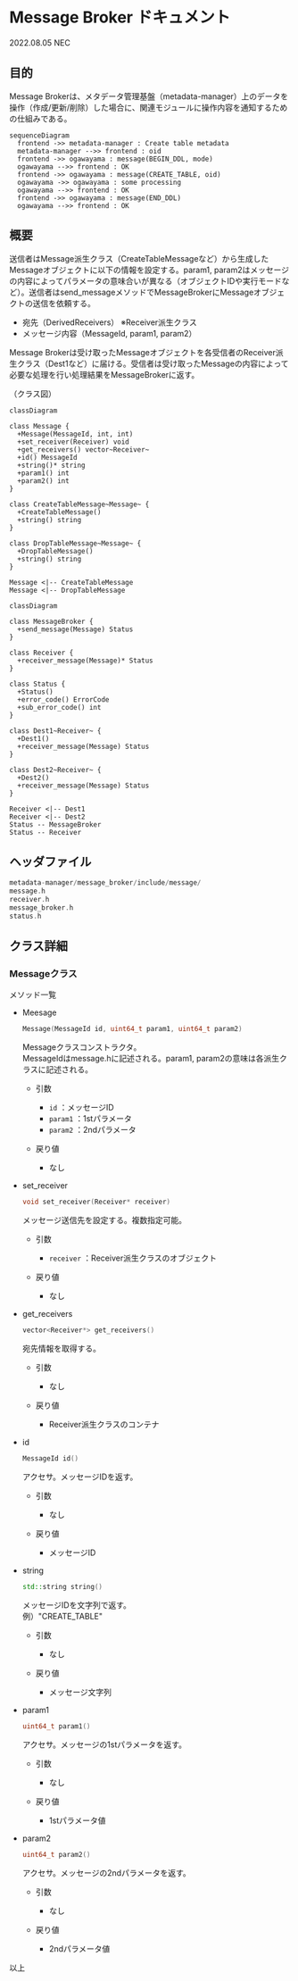 # Message Broker ドキュメント

2022.08.05 NEC

## 目的

Message Brokerは、メタデータ管理基盤（metadata-manager）上のデータを操作（作成/更新/削除）した場合に、関連モジュールに操作内容を通知するための仕組みである。

```mermaid
sequenceDiagram
  frontend ->> metadata-manager : Create table metadata
  metadata-manager -->> frontend : oid
  frontend ->> ogawayama : message(BEGIN_DDL, mode)
  ogawayama -->> frontend : OK
  frontend ->> ogawayama : message(CREATE_TABLE, oid)
  ogawayama ->> ogawayama : some processing
  ogawayama -->> frontend : OK
  frontend ->> ogawayama : message(END_DDL)
  ogawayama -->> frontend : OK
```

## 概要

送信者はMessage派生クラス（CreateTableMessageなど）から生成したMessageオブジェクトに以下の情報を設定する。param1, param2はメッセージの内容によってパラメータの意味合いが異なる（オブジェクトIDや実行モードなど）。送信者はsend_messageメソッドでMessageBrokerにMessageオブジェクトの送信を依頼する。

- 宛先（DerivedReceivers） ※Receiver派生クラス
- メッセージ内容（MessageId, param1, param2）

Message Brokerは受け取ったMessageオブジェクトを各受信者のReceiver派生クラス（Dest1など）に届ける。受信者は受け取ったMessageの内容によって必要な処理を行い処理結果をMessageBrokerに返す。

（クラス図）

```mermaid
classDiagram

class Message {
  +Message(MessageId, int, int)
  +set_receiver(Receiver) void
  +get_receivers() vector~Receiver~
  +id() MessageId
  +string()* string
  +param1() int
  +param2() int
}

class CreateTableMessage~Message~ {
  +CreateTableMessage()
  +string() string
}

class DropTableMessage~Message~ {
  +DropTableMessage()
  +string() string
}

Message <|-- CreateTableMessage
Message <|-- DropTableMessage
```

```mermaid
classDiagram

class MessageBroker {
  +send_message(Message) Status
}

class Receiver {
  +receiver_message(Message)* Status
}

class Status {
  +Status()
  +error_code() ErrorCode
  +sub_error_code() int
}

class Dest1~Receiver~ {
  +Dest1()
  +receiver_message(Message) Status 
}

class Dest2~Receiver~ {
  +Dest2()
  +receiver_message(Message) Status 
}

Receiver <|-- Dest1
Receiver <|-- Dest2
Status -- MessageBroker
Status -- Receiver

```

## ヘッダファイル

```c++
metadata-manager/message_broker/include/message/
message.h
receiver.h
message_broker.h
status.h
```

## クラス詳細

### Messageクラス

メソッド一覧

- Meesage

  ```cpp
  Message(MessageId id, uint64_t param1, uint64_t param2)
  ```
  
  Messageクラスコンストラクタ。  
  MessageIdはmessage.hに記述される。param1, param2の意味は各派生クラスに記述される。

  - 引数
    - `id` ：メッセージID
    - `param1` ：1stパラメータ
    - `param2` ：2ndパラメータ

  - 戻り値
    - なし

- set_receiver

  ```c++
  void set_receiver(Receiver* receiver)
  ```

  メッセージ送信先を設定する。複数指定可能。

  - 引数
    - `receiver` ：Receiver派生クラスのオブジェクト

  - 戻り値
    - なし

- get_receivers

  ```c++
  vector<Receiver*> get_receivers()
  ```

  宛先情報を取得する。

  - 引数
    - なし

  - 戻り値
    - Receiver派生クラスのコンテナ

- id

  ```c++
  MessageId id()
  ```

  アクセサ。メッセージIDを返す。

  - 引数
    - なし

  - 戻り値
    - メッセージID
  
- string

  ```c++
  std::string string()
  ```

  メッセージIDを文字列で返す。  
  例）"CREATE_TABLE"

  - 引数
    - なし

  - 戻り値
    - メッセージ文字列

- param1

  ```c++
  uint64_t param1()
  ```

  アクセサ。メッセージの1stパラメータを返す。

  - 引数
    - なし

  - 戻り値
    - 1stパラメータ値

- param2

  ```c++
  uint64_t param2()
  ````

  アクセサ。メッセージの2ndパラメータを返す。

  - 引数
    - なし

  - 戻り値
    - 2ndパラメータ値

以上
